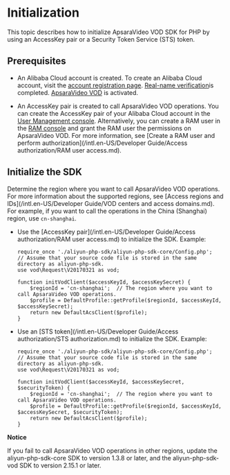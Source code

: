 Initialization 
===================================

This topic describes how to initialize ApsaraVideo VOD SDK for PHP by using an AccessKey pair or a Security Token Service (STS) token.

Prerequisites 
----------------------------------

* An Alibaba Cloud account is created. To create an Alibaba Cloud account, visit the [account registration page](https://account.aliyun.com/register/register.htm?spm=a2c4g.11186623.2.13.6f2f12574nF4oY&oauth_callback=https%3A%2F%2Fvod.console.aliyun.com%2F&lang=zh). [Real-name verification](https://account.console.aliyun.com/v2/#/authc/types)is completed. [ApsaraVideo VOD](https://www.alibabacloud.com/product/apsaravideo-for-vod?spm=a3c0i.7911826.6791778070.dnavproductmedia3.441914b3psWeWQ) is activated.

  

* An AccessKey pair is created to call ApsaraVideo VOD operations. You can create the AccessKey pair of your Alibaba Cloud account in the [User Management console](https://account.aliyun.com/login/login.htm?oauth_callback=https%3A%2F%2Fak-console.aliyun.com%2F%3Fspm%3Da2c4g.11186623.2.16.6f2f12574nF4oY#/accesskey). Alternatively, you can create a RAM user in the [RAM console](https://account.aliyun.com/login/login.htm?oauth_callback=https%3A%2F%2Fram.console.aliyun.com%2F%3Fspm%3Da2c4g.11186623.2.17.6f2f12574nF4oY#/user/list) and grant the RAM user the permissions on ApsaraVideo VOD. For more information, see [Create a RAM user and perform authorization](/intl.en-US/Developer Guide/Access authorization/RAM user access.md).

  




Initialize the SDK 
---------------------------------------

Determine the region where you want to call ApsaraVideo VOD operations. For more information about the supported regions, see [Access regions and IDs](/intl.en-US/Developer Guide/VOD centers and access domains.md). For example, if you want to call the operations in the China (Shanghai) region, use `cn-shanghai`. 

* Use the [AccessKey pair](/intl.en-US/Developer Guide/Access authorization/RAM user access.md) to initialize the SDK. Example: 

      require_once './aliyun-php-sdk/aliyun-php-sdk-core/Config.php';   // Assume that your source code file is stored in the same directory as aliyun-php-sdk.
      use vod\Request\V20170321 as vod;
      
      function initVodClient($accessKeyId, $accessKeySecret) {
          $regionId = 'cn-shanghai';  // The region where you want to call ApsaraVideo VOD operations.
          $profile = DefaultProfile::getProfile($regionId, $accessKeyId, $accessKeySecret);
          return new DefaultAcsClient($profile);
      }
                              

  

* Use an [STS token](/intl.en-US/Developer Guide/Access authorization/STS authorization.md) to initialize the SDK. Example:

      require_once './aliyun-php-sdk/aliyun-php-sdk-core/Config.php';   // Assume that your source code file is stored in the same directory as aliyun-php-sdk.
      use vod\Request\V20170321 as vod;
      
      function initVodClient($accessKeyId, $accessKeySecret, $securityToken) {
          $regionId = 'cn-shanghai';  // The region where you want to call ApsaraVideo VOD operations.
          $profile = DefaultProfile::getProfile($regionId, $accessKeyId, $accessKeySecret, $securityToken);
          return new DefaultAcsClient($profile);
      }
                              

  



**Notice**

If you fail to call ApsaraVideo VOD operations in other regions, update the aliyun-php-sdk-core SDK to version 1.3.8 or later, and the aliyun-php-sdk-vod SDK to version 2.15.1 or later.
